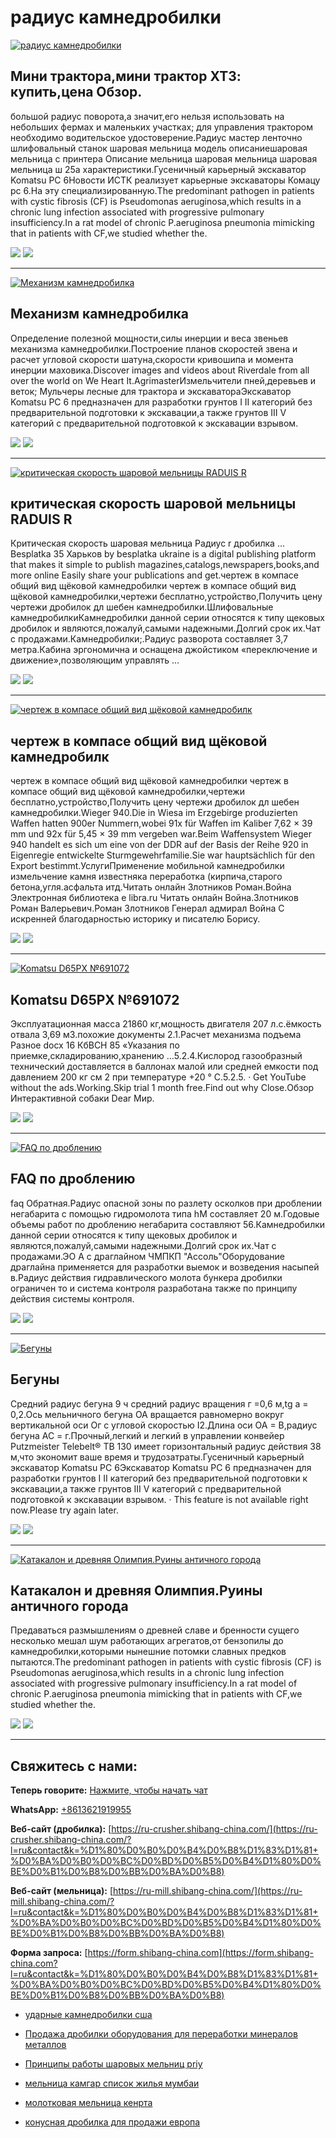 # радиус камнедробилки

<a href="https://swt.shibang-china.com/?l=ru&img&k=%D1%80%D0%B0%D0%B4%D0%B8%D1%83%D1%81+%D0%BA%D0%B0%D0%BC%D0%BD%D0%B5%D0%B4%D1%80%D0%BE%D0%B1%D0%B8%D0%BB%D0%BA%D0%B8" target="_blank">![радиус камнедробилки](http://static.shibang-china.com/all-800x300/124.jpg)</a>

## Мини трактора,мини трактор ХТЗ: купить,цена Обзор.
большой радиус поворота,а значит,его нельзя использовать на небольших фермах и маленьких участках; для управления трактором необходимо водительское удостоверение.Радиус мастер ленточно шлифовальный станок шаровая мельница модель описаниешаровая мельница с принтера Описание мельница шаровая мельница шаровая мельница ш 25а характеристики.Гусеничный карьерный экскаватор Komatsu PC 6Новости ИСТК реализует карьерные экскаваторы Комацу pc 6.На эту специализированную.The predominant pathogen in patients with cystic fibrosis (CF) is Pseudomonas aeruginosa,which results in a chronic lung infection associated with progressive pulmonary insufficiency.In a rat model of chronic P.aeruginosa pneumonia mimicking that in patients with CF,we studied whether the.


<a href="https://whatsapp.shibangsoft.com/WhatsApp.php" target="_blank" title="WhatsApp">![](http://static.shibang-china.com/icon/whatsapp.png)</a> <a href="https://swt.shibang-china.com/?l=ru&icon&k=%D1%80%D0%B0%D0%B4%D0%B8%D1%83%D1%81+%D0%BA%D0%B0%D0%BC%D0%BD%D0%B5%D0%B4%D1%80%D0%BE%D0%B1%D0%B8%D0%BB%D0%BA%D0%B8" target="_blank">![](http://static.shibang-china.com/icon/chat-ru.png)</a>

---

<a href="https://swt.shibang-china.com/?l=ru&img&k=%D1%80%D0%B0%D0%B4%D0%B8%D1%83%D1%81+%D0%BA%D0%B0%D0%BC%D0%BD%D0%B5%D0%B4%D1%80%D0%BE%D0%B1%D0%B8%D0%BB%D0%BA%D0%B8" target="_blank">![Механизм камнедробилка](http://static.shibang-china.com/all-800x300/1305.jpg)</a>

## Механизм камнедробилка
Определение полезной мощности,силы инерции и веса звеньев механизма камнедробилки.Построение планов скоростей звена и расчет угловой скорости шатуна,скорости кривошипа и момента инерции маховика.Discover images and videos about Riverdale from all over the world on We Heart It.AgrimasterИзмельчители пней,деревьев и веток; Мульчеры лесные для трактора и экскаватораЭкскаватор Komatsu PC 6 предназначен для разработки грунтов I II категорий без предварительной подготовки к экскавации,а также грунтов III V категорий с предварительной подготовкой к экскавации взрывом.


<a href="https://whatsapp.shibangsoft.com/WhatsApp.php" target="_blank" title="WhatsApp">![](http://static.shibang-china.com/icon/whatsapp.png)</a> <a href="https://swt.shibang-china.com/?l=ru&icon&k=%D1%80%D0%B0%D0%B4%D0%B8%D1%83%D1%81+%D0%BA%D0%B0%D0%BC%D0%BD%D0%B5%D0%B4%D1%80%D0%BE%D0%B1%D0%B8%D0%BB%D0%BA%D0%B8" target="_blank">![](http://static.shibang-china.com/icon/chat-ru.png)</a>

---

<a href="https://swt.shibang-china.com/?l=ru&img&k=%D1%80%D0%B0%D0%B4%D0%B8%D1%83%D1%81+%D0%BA%D0%B0%D0%BC%D0%BD%D0%B5%D0%B4%D1%80%D0%BE%D0%B1%D0%B8%D0%BB%D0%BA%D0%B8" target="_blank">![критическая скорость шаровой мельницы RADUIS R](http://static.shibang-china.com/all-800x300/998.jpg)</a>

## критическая скорость шаровой мельницы RADUIS R
Критическая скорость шаровая мельница Радиус r дробилка … Besplatka 35 Харьков by besplatka ukraine is a digital publishing platform that makes it simple to publish magazines,catalogs,newspapers,books,and more online Easily share your publications and get.чертеж в компасе общий вид щёковой камнедробилки чертеж в компасе общий вид щёковой камнедробилки,чертежи бесплатно,устройство,Получить цену чертежи дробилок дл шебен камнедробилки.Шлифовальные камнедробилкиКамнедробилки данной серии относятся к типу щековых дробилок и являются,пожалуй,самыми надежными.Долгий срок их.Чат с продажами.Камнедробилки;.Радиус разворота составляет 3,7 метра.Кабина эргономична и оснащена джойстиком &#171;переключение и движение&#187;,позволяющим управлять …


<a href="https://whatsapp.shibangsoft.com/WhatsApp.php" target="_blank" title="WhatsApp">![](http://static.shibang-china.com/icon/whatsapp.png)</a> <a href="https://swt.shibang-china.com/?l=ru&icon&k=%D1%80%D0%B0%D0%B4%D0%B8%D1%83%D1%81+%D0%BA%D0%B0%D0%BC%D0%BD%D0%B5%D0%B4%D1%80%D0%BE%D0%B1%D0%B8%D0%BB%D0%BA%D0%B8" target="_blank">![](http://static.shibang-china.com/icon/chat-ru.png)</a>

---

<a href="https://swt.shibang-china.com/?l=ru&img&k=%D1%80%D0%B0%D0%B4%D0%B8%D1%83%D1%81+%D0%BA%D0%B0%D0%BC%D0%BD%D0%B5%D0%B4%D1%80%D0%BE%D0%B1%D0%B8%D0%BB%D0%BA%D0%B8" target="_blank">![чертеж в компасе общий вид щёковой камнедробилк](http://static.shibang-china.com/all-800x300/955.jpg)</a>

## чертеж в компасе общий вид щёковой камнедробилк
чертеж в компасе общий вид щёковой камнедробилки чертеж в компасе общий вид щёковой камнедробилки,чертежи бесплатно,устройство,Получить цену чертежи дробилок дл шебен камнедробилки.Wieger 940.Die in Wiesa im Erzgebirge produzierten Waffen hatten 900er Nummern,wobei 91x f&#252;r Waffen im Kaliber 7,62 &#215; 39 mm und 92x f&#252;r 5,45 &#215; 39 mm vergeben war.Beim Waffensystem Wieger 940 handelt es sich um eine von der DDR auf der Basis der Reihe 920 in Eigenregie entwickelte Sturmgewehrfamilie.Sie war haupts&#228;chlich f&#252;r den Export bestimmt.УслугиПрименение мобильной камнедробилки измельчение камня известняка переработка (кирпича,старого бетона,угля.асфальта итд.Читать онлайн Злотников Роман.Война Электронная библиотека e libra.ru Читать онлайн Война.Злотников Роман Валерьевич.Роман Злотников Генерал адмирал Война С искренней благодарностью историку и писателю Борису.


<a href="https://whatsapp.shibangsoft.com/WhatsApp.php" target="_blank" title="WhatsApp">![](http://static.shibang-china.com/icon/whatsapp.png)</a> <a href="https://swt.shibang-china.com/?l=ru&icon&k=%D1%80%D0%B0%D0%B4%D0%B8%D1%83%D1%81+%D0%BA%D0%B0%D0%BC%D0%BD%D0%B5%D0%B4%D1%80%D0%BE%D0%B1%D0%B8%D0%BB%D0%BA%D0%B8" target="_blank">![](http://static.shibang-china.com/icon/chat-ru.png)</a>

---

<a href="https://swt.shibang-china.com/?l=ru&img&k=%D1%80%D0%B0%D0%B4%D0%B8%D1%83%D1%81+%D0%BA%D0%B0%D0%BC%D0%BD%D0%B5%D0%B4%D1%80%D0%BE%D0%B1%D0%B8%D0%BB%D0%BA%D0%B8" target="_blank">![Komatsu D65PX №691072](http://static.shibang-china.com/all-800x300/1135.jpg)</a>

## Komatsu D65PX №691072
Эксплуатационная масса 21860 кг,мощность двигателя 207 л.с.ёмкость отвала 3,69 м3.похожие документы 2.1.Расчет механизма подъема Разное docx 16 КбВСН 85 &#171;Указания по приемке,складированию,хранению …5.2.4.Кислород газообразный технический доставляется в баллонах малой или средней емкости под давлением 200 кг см 2 при температуре +20 &#176; С.5.2.5.&nbsp;&#0183;&#32;Get YouTube without the ads.Working.Skip trial 1 month free.Find out why Close.Обзор Интерактивной собаки Dear Мир.


<a href="https://whatsapp.shibangsoft.com/WhatsApp.php" target="_blank" title="WhatsApp">![](http://static.shibang-china.com/icon/whatsapp.png)</a> <a href="https://swt.shibang-china.com/?l=ru&icon&k=%D1%80%D0%B0%D0%B4%D0%B8%D1%83%D1%81+%D0%BA%D0%B0%D0%BC%D0%BD%D0%B5%D0%B4%D1%80%D0%BE%D0%B1%D0%B8%D0%BB%D0%BA%D0%B8" target="_blank">![](http://static.shibang-china.com/icon/chat-ru.png)</a>

---

<a href="https://swt.shibang-china.com/?l=ru&img&k=%D1%80%D0%B0%D0%B4%D0%B8%D1%83%D1%81+%D0%BA%D0%B0%D0%BC%D0%BD%D0%B5%D0%B4%D1%80%D0%BE%D0%B1%D0%B8%D0%BB%D0%BA%D0%B8" target="_blank">![FAQ по дроблению](http://static.shibang-china.com/all-800x300/1089.jpg)</a>

## FAQ по дроблению
faq Обратная.Радиус опасной зоны по разлету осколков при дроблении негабарита с помощью гидромолота типа hМ составляет 20 м.Годовые объемы работ по дроблению негабарита составляют 56.Камнедробилки данной серии относятся к типу щековых дробилок и являются,пожалуй,самыми надежными.Долгий срок их.Чат с продажами.ЭО А с драглайном ЧМПКП &quot;Ассоль&quot;Оборудование драглайна применяется для разработки выемок и возведения насыпей в.Радиус действия гидравлического молота бункера дробилки ограничен то и система контроля разработана также по принципу действия системы контроля.


<a href="https://whatsapp.shibangsoft.com/WhatsApp.php" target="_blank" title="WhatsApp">![](http://static.shibang-china.com/icon/whatsapp.png)</a> <a href="https://swt.shibang-china.com/?l=ru&icon&k=%D1%80%D0%B0%D0%B4%D0%B8%D1%83%D1%81+%D0%BA%D0%B0%D0%BC%D0%BD%D0%B5%D0%B4%D1%80%D0%BE%D0%B1%D0%B8%D0%BB%D0%BA%D0%B8" target="_blank">![](http://static.shibang-china.com/icon/chat-ru.png)</a>

---

<a href="https://swt.shibang-china.com/?l=ru&img&k=%D1%80%D0%B0%D0%B4%D0%B8%D1%83%D1%81+%D0%BA%D0%B0%D0%BC%D0%BD%D0%B5%D0%B4%D1%80%D0%BE%D0%B1%D0%B8%D0%BB%D0%BA%D0%B8" target="_blank">![Бегуны](http://static.shibang-china.com/all-800x300/413.jpg)</a>

## Бегуны
Средний радиус бегуна 9 ч средний радиус вращения г =0,6 м,tg а = 0,2.Ось мельничного бегуна ОА вращается равномерно вокруг вертикальной оси Ог с угловой скоростью I2.Длина оси ОА = В,радиус бегуна АС = г.Прочный,легкий и легкий в управлении конвейер Putzmeister Telebelt&#174; TB 130 имеет горизонтальный радиус действия 38 м,что экономит ваше время и трудозатраты.Гусеничный карьерный экскаватор Komatsu PC 6Экскаватор Komatsu PC 6 предназначен для разработки грунтов I II категорий без предварительной подготовки к экскавации,а также грунтов III V категорий с предварительной подготовкой к экскавации взрывом.&nbsp;&#0183;&#32;This feature is not available right now.Please try again later.


<a href="https://whatsapp.shibangsoft.com/WhatsApp.php" target="_blank" title="WhatsApp">![](http://static.shibang-china.com/icon/whatsapp.png)</a> <a href="https://swt.shibang-china.com/?l=ru&icon&k=%D1%80%D0%B0%D0%B4%D0%B8%D1%83%D1%81+%D0%BA%D0%B0%D0%BC%D0%BD%D0%B5%D0%B4%D1%80%D0%BE%D0%B1%D0%B8%D0%BB%D0%BA%D0%B8" target="_blank">![](http://static.shibang-china.com/icon/chat-ru.png)</a>

---

<a href="https://swt.shibang-china.com/?l=ru&img&k=%D1%80%D0%B0%D0%B4%D0%B8%D1%83%D1%81+%D0%BA%D0%B0%D0%BC%D0%BD%D0%B5%D0%B4%D1%80%D0%BE%D0%B1%D0%B8%D0%BB%D0%BA%D0%B8" target="_blank">![Катакалон и древняя Олимпия.Руины античного города](http://static.shibang-china.com/all-800x300/318.jpg)</a>

## Катакалон и древняя Олимпия.Руины античного города
Предаваться размышлениям о древней славе и бренности сущего несколько мешал шум работающих агрегатов,от бензопилы до камнедробилки,которыми нынешние потомки славных предков пытаются.The predominant pathogen in patients with cystic fibrosis (CF) is Pseudomonas aeruginosa,which results in a chronic lung infection associated with progressive pulmonary insufficiency.In a rat model of chronic P.aeruginosa pneumonia mimicking that in patients with CF,we studied whether the.

<a href="https://whatsapp.shibangsoft.com/WhatsApp.php" target="_blank" title="WhatsApp">![](http://static.shibang-china.com/icon/whatsapp.png)</a> <a href="https://swt.shibang-china.com/?l=ru&icon&k=%D1%80%D0%B0%D0%B4%D0%B8%D1%83%D1%81+%D0%BA%D0%B0%D0%BC%D0%BD%D0%B5%D0%B4%D1%80%D0%BE%D0%B1%D0%B8%D0%BB%D0%BA%D0%B8" target="_blank">![](http://static.shibang-china.com/icon/chat-ru.png)</a>

---
## Свяжитесь с нами:

**Теперь говорите:** [Нажмите, чтобы начать чат](https://swt.shibang-china.com?l=ru&contact&k=%D1%80%D0%B0%D0%B4%D0%B8%D1%83%D1%81+%D0%BA%D0%B0%D0%BC%D0%BD%D0%B5%D0%B4%D1%80%D0%BE%D0%B1%D0%B8%D0%BB%D0%BA%D0%B8)

**WhatsApp:**  [+8613621919955](https://whatsapp.shibangsoft.com/WhatsApp.php)

**Веб-сайт (дробилка):** [https://ru-crusher.shibang-china.com/](https://ru-crusher.shibang-china.com/?l=ru&contact&k=%D1%80%D0%B0%D0%B4%D0%B8%D1%83%D1%81+%D0%BA%D0%B0%D0%BC%D0%BD%D0%B5%D0%B4%D1%80%D0%BE%D0%B1%D0%B8%D0%BB%D0%BA%D0%B8)

**Веб-сайт (мельница):** [https://ru-mill.shibang-china.com/](https://ru-mill.shibang-china.com/?l=ru&contact&k=%D1%80%D0%B0%D0%B4%D0%B8%D1%83%D1%81+%D0%BA%D0%B0%D0%BC%D0%BD%D0%B5%D0%B4%D1%80%D0%BE%D0%B1%D0%B8%D0%BB%D0%BA%D0%B8)

**Форма запроса:** [https://form.shibang-china.com](https://form.shibang-china.com?l=ru&contact&k=%D1%80%D0%B0%D0%B4%D0%B8%D1%83%D1%81+%D0%BA%D0%B0%D0%BC%D0%BD%D0%B5%D0%B4%D1%80%D0%BE%D0%B1%D0%B8%D0%BB%D0%BA%D0%B8)

* [ударные камнедробилки сша](../132/%D1%83%D0%B4%D0%B0%D1%80%D0%BD%D1%8B%D0%B5%20%D0%BA%D0%B0%D0%BC%D0%BD%D0%B5%D0%B4%D1%80%D0%BE%D0%B1%D0%B8%D0%BB%D0%BA%D0%B8%20%D1%81%D1%88%D0%B0.md)

* [Продажа дробилки оборудования для переработки минералов металлов](../135/%D0%9F%D1%80%D0%BE%D0%B4%D0%B0%D0%B6%D0%B0%20%D0%B4%D1%80%D0%BE%D0%B1%D0%B8%D0%BB%D0%BA%D0%B8%20%D0%BE%D0%B1%D0%BE%D1%80%D1%83%D0%B4%D0%BE%D0%B2%D0%B0%D0%BD%D0%B8%D1%8F%20%D0%B4%D0%BB%D1%8F%20%D0%BF%D0%B5%D1%80%D0%B5%D1%80%D0%B0%D0%B1%D0%BE%D1%82%D0%BA%D0%B8%20%D0%BC%D0%B8%D0%BD%D0%B5%D1%80%D0%B0%D0%BB%D0%BE%D0%B2%20%D0%BC%D0%B5%D1%82%D0%B0%D0%BB%D0%BB%D0%BE%D0%B2.md)

* [Принципы работы шаровых мельниц priy](../133/%D0%9F%D1%80%D0%B8%D0%BD%D1%86%D0%B8%D0%BF%D1%8B%20%D1%80%D0%B0%D0%B1%D0%BE%D1%82%D1%8B%20%D1%88%D0%B0%D1%80%D0%BE%D0%B2%D1%8B%D1%85%20%D0%BC%D0%B5%D0%BB%D1%8C%D0%BD%D0%B8%D1%86%20priy.md)

* [мельница камгар список жилья мумбаи](../135/%D0%BC%D0%B5%D0%BB%D1%8C%D0%BD%D0%B8%D1%86%D0%B0%20%D0%BA%D0%B0%D0%BC%D0%B3%D0%B0%D1%80%20%D1%81%D0%BF%D0%B8%D1%81%D0%BE%D0%BA%20%D0%B6%D0%B8%D0%BB%D1%8C%D1%8F%20%D0%BC%D1%83%D0%BC%D0%B1%D0%B0%D0%B8.md)

* [молотковая мельница кенрта](../134/%D0%BC%D0%BE%D0%BB%D0%BE%D1%82%D0%BA%D0%BE%D0%B2%D0%B0%D1%8F%20%D0%BC%D0%B5%D0%BB%D1%8C%D0%BD%D0%B8%D1%86%D0%B0%20%D0%BA%D0%B5%D0%BD%D1%80%D1%82%D0%B0.md)

* [конусная дробилка для продажи европа](../134/%D0%BA%D0%BE%D0%BD%D1%83%D1%81%D0%BD%D0%B0%D1%8F%20%D0%B4%D1%80%D0%BE%D0%B1%D0%B8%D0%BB%D0%BA%D0%B0%20%D0%B4%D0%BB%D1%8F%20%D0%BF%D1%80%D0%BE%D0%B4%D0%B0%D0%B6%D0%B8%20%D0%B5%D0%B2%D1%80%D0%BE%D0%BF%D0%B0.md)